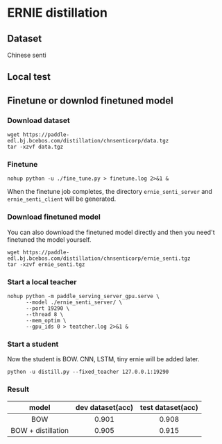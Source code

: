 # ERNIE distillation

## Dataset
Chinese senti

## Local test
## Finetune or downlod finetuned model
### Download dataset
```
wget https://paddle-edl.bj.bcebos.com/distillation/chnsenticorp/data.tgz
tar -xzvf data.tgz
```

### Finetune
```
nohup python -u ./fine_tune.py > finetune.log 2>&1 &
```

When the finetune job completes, the directory `ernie_senti_server` and `ernie_senti_client` will be generated.
 
### Download finetuned model
You can also download the finetuned model directly and then you need't finetuned the model yourself.

```
wget https://paddle-edl.bj.bcebos.com/distillation/chnsenticorp/ernie_senti.tgz
tar -xzvf ernie_senti.tgz
```

### Start a local teacher
```
nohup python -m paddle_serving_server_gpu.serve \
      --model ./ernie_senti_server/ \
      --port 19290 \
      --thread 8 \
      --mem_optim \
      --gpu_ids 0 > teatcher.log 2>&1 &
```

### Start a student
Now the student is BOW. CNN, LSTM, tiny ernie will be added later.

```
python -u distill.py --fixed_teacher 127.0.0.1:19290
```

### Result
| model | dev dataset(acc) | test dataset(acc) | 
| :----: | :-----: | :----: | 
| BOW     |  0.901    | 0.908 | 
| BOW + distillation | 0.905 | 0.915 |
